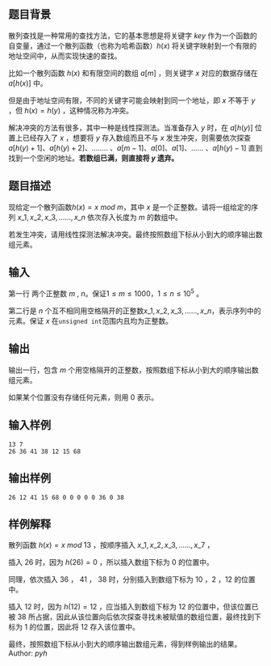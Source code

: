 ## 题目背景

散列查找是一种常用的查找方法，它的基本思想是将关键字 $key$ 作为一个函数的自变量，通过一个散列函数（也称为哈希函数）$h(x)$ 将关键字映射到一个有限的地址空间中，从而实现快速的查找。

比如一个散列函数 $h(x)$ 和有限空间的数组 $a[m]$ ，则关键字 $x$ 对应的数据存储在 $a[h(x)]$ 中。

但是由于地址空间有限，不同的关键字可能会映射到同一个地址，即 $x$ 不等于 $y$ ，但 $h(x)=h(y)$ ，这种情况称为冲突。

解决冲突的方法有很多，其中一种是线性探测法。当准备存入 $y$ 时，在 $a[h(y)]$ 位置上已经存入了 $x$ ，想要将 $y$ 存入数组而且不与 $x$ 发生冲突，则需要依次探查 $a[h(y)+1]$、$a[h(y)+2]$、........ 、$a[m-1]$、$a[0]$、$a[1]$、...... 、$a[h(y)-1]$ 直到找到一个空闲的地址。**若数组已满，则直接将 $y$ 遗弃。**



## 题目描述

现给定一个散列函数$h(x) = x\text{ } mod\text{ } m$，其中 $x$ 是一个正整数。请将一组给定的序列 $x\_1,x\_2,x\_3,......,x\_n$ 依次存入长度为 $m$ 的数组中。

若发生冲突，请用线性探测法解决冲突。最终按照数组下标从小到大的顺序输出数组元素。

## 输入

第一行 两个正整数 $m$ , $n$。保证$1\leq m\leq 1000$，$1\leq n\leq 10^5$ 。

第二行是 $n$ 个互不相同用空格隔开的正整数$x\_1,x\_2,x\_3,......,x\_n$，表示序列中的元素。保证 $x$ 在`unsigned int`范围内且均为正整数。

## 输出

输出一行，包含 $m$ 个用空格隔开的正整数，按照数组下标从小到大的顺序输出数组元素。

如果某个位置没有存储任何元素，则用 $0$ 表示。

## 输入样例


    13 7
    26 36 41 38 12 15 68 

## 输出样例


    26 12 41 15 68 0 0 0 0 0 36 0 38

## 样例解释

散列函数 $h(x) = x\text{ } mod\text{ } 13$ ，按顺序插入 $x\_1,x\_2,x\_3,......,x\_7$ ，

插入 $26$ 时，因为 $h(26) = 0$ ，所以插入数组下标为 $0$ 的位置中。

同理，依次插入 $36$ ， $41$ ， $38$ 时，分别插入到数组下标为 $10$ ，$2$ ，$12$ 的位置中。

插入 $12$ 时，因为 $h(12) = 12$ ，应当插入到数组下标为 $12$ 的位置中，但该位置已被 $38$ 所占据，因此从该位置向后依次探查寻找未被赋值的数组位置，最终找到下标为 $1$ 的位置，因此将 $12$ 存入该位置中。

最终，按照数组下标从小到大的顺序输出数组元素，得到样例输出的结果。    
Author: $pyh$